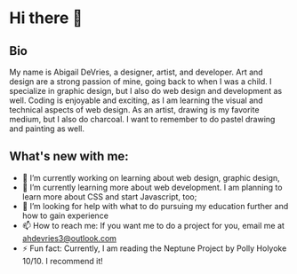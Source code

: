 # Hi there 👋
## Bio

My name is Abigail DeVries, a designer, artist, and developer. Art and design are a strong passion of mine, going back to when I was a child. I specialize in graphic design, but I also do web design and development as well. Coding is enjoyable and exciting, as I am learning the visual and technical aspects of web design. As an artist, drawing is my favorite medium, but I also do charcoal. I want to remember to do pastel drawing and painting as well.

## What's new with me:

- 🔭 I’m currently working on learning about web design, graphic design,
- 🌱 I’m currently learning more about web development. I am planning to learn more about CSS and start Javascript, too;
- 🤔 I’m looking for help with what to do pursuing my education further and how to gain experience
- 📫 How to reach me: If you want me to do a project for you, email me at ahdevries3@outlook.com
- ⚡ Fun fact: Currently, I am reading the Neptune Project by Polly Holyoke 10/10. I recommend it!
